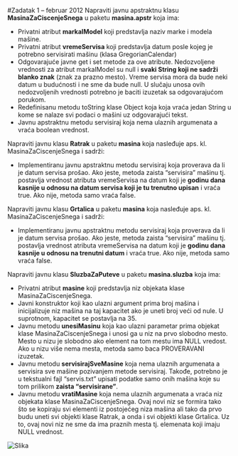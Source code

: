 #Zadatak 1 – februar 2012
Napraviti javnu apstraktnu klasu **MasinaZaCiscenjeSnega** u paketu **masina.apstr** koja ima:
* Privatni atribut **markaIModel** koji predstavlja naziv marke i modela mašine.
* Privatni atribut **vremeServisa** koji predstavlja datum posle kojeg je potrebno servisirati mašinu
(klasa GregorianCalendar)
* Odgovarajuće javne get i set metode za ove atribute. Nedozvoljene vrednosti za atribut
markaIModel su null i __svaki String koji ne sadrži blanko znak__ (znak za prazno mesto). Vreme
servisa mora da bude neki datum u budućnosti i ne sme da bude null. U slučaju unosa ovih
nedozvoljenih vrednosti potrebno je baciti izuzetak sa odgovarajućom porukom.
* Redefinisanu metodu toString klase Object koja koja vraća jedan String u kome se nalaze svi podaci
o mašini uz odgovarajući tekst.
* Javnu apstraktnu metodu servisiraj koja nema ulaznih argumenata a vraća boolean vrednost.

Napraviti javnu klasu **Ratrak** u paketu **masina** koja nasleđuje aps. kl. MasinaZaCiscenjeSnega i sadrži:
* Implementiranu javnu apstraktnu metodu servisiraj koja proverava da li je datum servisa prošao. Ako
jeste, metoda zaista “servisira” mašinu tj. postavlja vrednost atributa vremeServisa na datum koji je
__godinu dana kasnije u odnosu na datum servisa koji je tu trenutno upisan__ i vraća true. Ako
nije, metoda samo vraća false.

Napraviti javnu klasu **Grtalica** u paketu **masina** koja nasleđuje aps. kl. MasinaZaCiscenjeSnega i sadrži:
* Implementiranu javnu apstraktnu metodu servisiraj koja proverava da li je datum servisa prošao. Ako
jeste, metoda zaista “servisira” mašinu tj. postavlja vrednost atributa vremeServisa na datum koji je
__godinu dana kasnije u odnosu na trenutni datum__ i vraća true. Ako nije, metoda samo vraća false.

Napraviti javnu klasu **SluzbaZaPuteve** u paketu **masina.sluzba** koja ima:
* Privatni atribut **masine** koji predstavlja niz objekata klase MasinaZaCiscenjeSnega.
* Javni konstruktor koji kao ulazni argument prima broj mašina i inicijalizuje niz mašina na taj kapacitet
ako je uneti broj veći od nule. U suprotnom, kapacitet se postavlja na 35.
* Javnu metodu **unesiMasinu** koja kao ulazni parametar prima objekat klase MasinaZaCiscenjeSnega i unosi ga u
niz na prvo slobodno mesto. Mesto u nizu je slobodno ako element na tom mestu ima NULL vredost.
Ako u nizu više nema mesta, metoda samo baca PROVERAVANI izuzetak.
* Javnu metodu **servisirajSveMasine** koja nema ulaznih argumenata a servisira sve mašine pozivanjem metode servisiraj. Takođe, potrebno je u
tekstualni fajl “servis.txt” upisati podatke samo onih mašina koje su tom prilikom __zaista “servisirane”__.
* Javnu metodu **vratiMasine** koja nema ulaznih argumenata a vraća niz objekata klase
MasinaZaCiscenjeSnega. Ovaj novi niz se formira tako što se kopiraju svi elementi iz postojećeg
niza mašina ali tako da prvo budu uneti svi objekti klase Ratrak, a onda i svi objekti klase Grtalica.
Uz to, ovaj novi niz ne sme da ima praznih mesta tj. elemenata koji imaju NULL vrednost.

![Slika](img.png)
